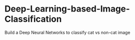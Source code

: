 # Deep-Learning-based-Image-Classification
Build a Deep Neural Networks to classify cat vs non-cat image
